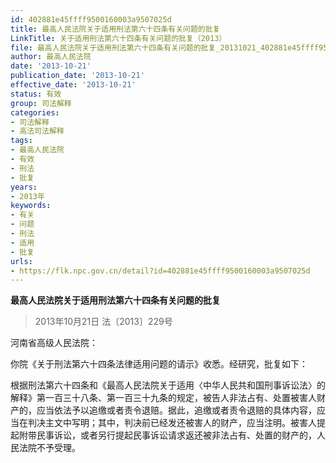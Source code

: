 ```yaml
---
id: 402881e45ffff9500160003a9507025d
title: 最高人民法院关于适用刑法第六十四条有关问题的批复
LinkTitle: 关于适用刑法第六十四条有关问题的批复（2013）
file: 最高人民法院关于适用刑法第六十四条有关问题的批复_20131021_402881e45ffff9500160003a9507025d.docx
author: 最高人民法院
date: '2013-10-21'
publication_date: '2013-10-21'
effective_date: '2013-10-21'
status: 有效
group: 司法解释
categories:
- 司法解释
- 高法司法解释
tags:
- 最高人民法院
- 有效
- 刑法
- 批复
years:
- 2013年
keywords:
- 有关
- 问题
- 刑法
- 适用
- 批复
urls:
- https://flk.npc.gov.cn/detail?id=402881e45ffff9500160003a9507025d
---
```


**最高人民法院关于适用刑法第六十四条有关问题的批复**

> 2013年10月21日 法〔2013〕229号

河南省高级人民法院：

你院《关于刑法第六十四条法律适用问题的请示》收悉。经研究，批复如下：

根据刑法第六十四条和《最高人民法院关于适用〈中华人民共和国刑事诉讼法〉的解释》第一百三十八条、第一百三十九条的规定，被告人非法占有、处置被害人财产的，应当依法予以追缴或者责令退赔。据此，追缴或者责令退赔的具体内容，应当在判决主文中写明；其中，判决前已经发还被害人的财产，应当注明。被害人提起附带民事诉讼，或者另行提起民事诉讼请求返还被非法占有、处置的财产的，人民法院不予受理。
